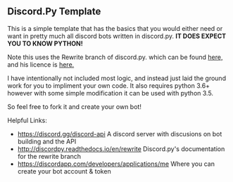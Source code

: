 ## Discord.Py Template

This is a simple template that has the basics that you would either need or want in pretty much all discord bots written in discord.py. **IT DOES EXPECT YOU TO KNOW PYTHON!**

Note this uses the Rewrite branch of discord.py. which can be found [here,](https://github.com/Rapptz/discord.py/tree/rewrite) and his licence is [here.](https://github.com/Rapptz/discord.py/blob/rewrite/LICENSE)

I have intentionally not included most logic, and instead just laid the ground work for you to impliment your own code. It also requires python 3.6+ however with some simple modification it can be used with python 3.5.

So feel free to fork it and create your own bot!

Helpful Links:
- https://discord.gg/discord-api A discord server with discusions on bot building and the API
- http://discordpy.readthedocs.io/en/rewrite Discord.py's documentation for the rewrite branch
- https://discordapp.com/developers/applications/me Where you can create your bot account & token
